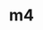 ---
title: "m4"
layout: cache
categories: [package, develop-2024-04-28]
meta: {"versions": ["1.4.19"], "compilers": ["apple-clang@=15.0.0", "cce@=15.0.1", "gcc@=10.3.0", "gcc@=11.4.0", "gcc@=12.3.0", "gcc@=7.5.0"], "oss": ["amzn2", "rhel8", "sle_hpc15", "ubuntu18.04", "ubuntu22.04", "ventura"], "platforms": ["darwin", "linux"], "targets": ["aarch64", "neoverse_n1", "neoverse_v1", "x86_64_v3", "x86_64_v4", "zen4"], "stacks": ["aws-pcluster-neoverse_v1", "e4s-cray-rhel", "e4s-cray-sles", "ml-darwin-aarch64-mps", "ml-linux-x86_64-cuda", "radiuss", "root"], "num_specs": 7, "num_specs_by_stack": {"root": 7, "ml-linux-x86_64-cuda": 1, "ml-darwin-aarch64-mps": 1, "radiuss": 1, "e4s-cray-rhel": 1, "e4s-cray-sles": 1, "aws-pcluster-neoverse_v1": 2}}
spec_details: [{"hash": "j2rb7kqszje4awcynnvmw6hkxzku3fdk", "compiler": "gcc@=11.4.0", "versions": ["1.4.19"], "os": "ubuntu22.04", "platform": "linux", "target": "x86_64_v3", "variants": ["build_system=autotools", "patches=9dc5fbd,bfdffa7", "+sigsegv"], "stacks": ["root", "ml-linux-x86_64-cuda"], "size": "-", "tarball": "https://binaries.spack.io/develop-2024-04-28/build_cache/linux-ubuntu22.04-x86_64_v3/gcc-11.4.0/m4-1.4.19/linux-ubuntu22.04-x86_64_v3-gcc-11.4.0-m4-1.4.19-j2rb7kqszje4awcynnvmw6hkxzku3fdk.spack"}, {"hash": "7q76qbncpm6mducfafctabgeavuvmype", "compiler": "apple-clang@=15.0.0", "versions": ["1.4.19"], "os": "ventura", "platform": "darwin", "target": "aarch64", "variants": ["build_system=autotools", "patches=9dc5fbd,bfdffa7", "+sigsegv"], "stacks": ["ml-darwin-aarch64-mps", "root"], "size": "-", "tarball": "https://binaries.spack.io/develop-2024-04-28/build_cache/darwin-ventura-aarch64/apple-clang-15.0.0/m4-1.4.19/darwin-ventura-aarch64-apple-clang-15.0.0-m4-1.4.19-7q76qbncpm6mducfafctabgeavuvmype.spack"}, {"hash": "xrlcjbcsfxjilnmp3auka236ejoeu3l6", "compiler": "gcc@=7.5.0", "versions": ["1.4.19"], "os": "ubuntu18.04", "platform": "linux", "target": "x86_64_v3", "variants": ["build_system=autotools", "patches=9dc5fbd,bfdffa7", "+sigsegv"], "stacks": ["radiuss", "root"], "size": "-", "tarball": "https://binaries.spack.io/develop-2024-04-28/build_cache/linux-ubuntu18.04-x86_64_v3/gcc-7.5.0/m4-1.4.19/linux-ubuntu18.04-x86_64_v3-gcc-7.5.0-m4-1.4.19-xrlcjbcsfxjilnmp3auka236ejoeu3l6.spack"}, {"hash": "eoam7y4fckatk4asjupwldwzkzhc3xr7", "compiler": "cce@=15.0.1", "versions": ["1.4.19"], "os": "rhel8", "platform": "linux", "target": "zen4", "variants": ["build_system=autotools", "patches=9dc5fbd,bfdffa7", "+sigsegv"], "stacks": ["root", "e4s-cray-rhel"], "size": "-", "tarball": "https://binaries.spack.io/develop-2024-04-28/build_cache/linux-rhel8-zen4/cce-15.0.1/m4-1.4.19/linux-rhel8-zen4-cce-15.0.1-m4-1.4.19-eoam7y4fckatk4asjupwldwzkzhc3xr7.spack"}, {"hash": "gkqqxit6vt776nadogimqzkbf24ia5pg", "compiler": "gcc@=10.3.0", "versions": ["1.4.19"], "os": "sle_hpc15", "platform": "linux", "target": "x86_64_v4", "variants": ["build_system=autotools", "patches=9dc5fbd,bfdffa7", "+sigsegv"], "stacks": ["e4s-cray-sles", "root"], "size": "-", "tarball": "https://binaries.spack.io/develop-2024-04-28/build_cache/linux-sle_hpc15-x86_64_v4/gcc-10.3.0/m4-1.4.19/linux-sle_hpc15-x86_64_v4-gcc-10.3.0-m4-1.4.19-gkqqxit6vt776nadogimqzkbf24ia5pg.spack"}, {"hash": "ai75twjdwjgu73gvmkb642dtxwaqsmtz", "compiler": "gcc@=12.3.0", "versions": ["1.4.19"], "os": "amzn2", "platform": "linux", "target": "neoverse_v1", "variants": ["build_system=autotools", "patches=9dc5fbd,bfdffa7", "+sigsegv"], "stacks": ["aws-pcluster-neoverse_v1", "root"], "size": "-", "tarball": "https://binaries.spack.io/develop-2024-04-28/build_cache/linux-amzn2-neoverse_v1/gcc-12.3.0/m4-1.4.19/linux-amzn2-neoverse_v1-gcc-12.3.0-m4-1.4.19-ai75twjdwjgu73gvmkb642dtxwaqsmtz.spack"}, {"hash": "mmozvc4n6j4gqmklzm5kszyoscsq2ebk", "compiler": "gcc@=12.3.0", "versions": ["1.4.19"], "os": "amzn2", "platform": "linux", "target": "neoverse_n1", "variants": ["build_system=autotools", "patches=9dc5fbd,bfdffa7", "+sigsegv"], "stacks": ["aws-pcluster-neoverse_v1", "root"], "size": "-", "tarball": "https://binaries.spack.io/develop-2024-04-28/build_cache/linux-amzn2-neoverse_n1/gcc-12.3.0/m4-1.4.19/linux-amzn2-neoverse_n1-gcc-12.3.0-m4-1.4.19-mmozvc4n6j4gqmklzm5kszyoscsq2ebk.spack"}]
---